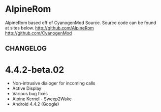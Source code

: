 AlpineRom
=========


AlpineRom based off of CyanogenMod Source.
Source code can be found at sites below.
http://github.com/AlpineRom
http://github.com/CyanogenMod


CHANGELOG
----------------------
# 4.4.2-beta.02
* Non-intrusive dialoger for incoming calls
* Active Display
* Various bug fixes
* Alpine Kernel - Sweep2Wake
* Android 4.4.2 (Google)

